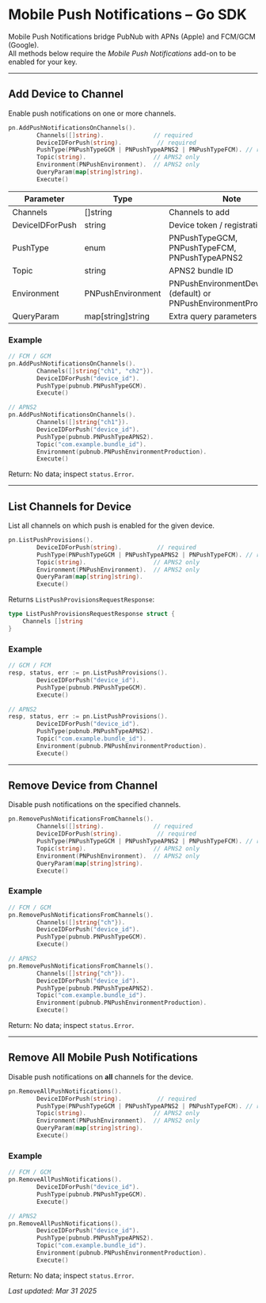 # Mobile Push Notifications – Go SDK

Mobile Push Notifications bridge PubNub with APNs (Apple) and FCM/GCM (Google).  
All methods below require the *Mobile Push Notifications* add-on to be enabled for your key.

---

## Add Device to Channel

Enable push notifications on one or more channels.

```go
pn.AddPushNotificationsOnChannels().
        Channels([]string).              // required
        DeviceIDForPush(string).          // required
        PushType(PNPushTypeGCM | PNPushTypeAPNS2 | PNPushTypeFCM). // required
        Topic(string).                   // APNS2 only
        Environment(PNPushEnvironment).  // APNS2 only
        QueryParam(map[string]string).
        Execute()
```

Parameter | Type | Note
----------|------|-----
Channels | []string | Channels to add
DeviceIDForPush | string | Device token / registration ID
PushType | enum | PNPushTypeGCM, PNPushTypeFCM, PNPushTypeAPNS2
Topic | string | APNS2 bundle ID
Environment | PNPushEnvironment | PNPushEnvironmentDevelopment (default) or PNPushEnvironmentProduction
QueryParam | map[string]string | Extra query parameters

### Example

```go
// FCM / GCM
pn.AddPushNotificationsOnChannels().
        Channels([]string{"ch1", "ch2"}).
        DeviceIDForPush("device_id").
        PushType(pubnub.PNPushTypeGCM).
        Execute()

// APNS2
pn.AddPushNotificationsOnChannels().
        Channels([]string{"ch1"}).
        DeviceIDForPush("device_id").
        PushType(pubnub.PNPushTypeAPNS2).
        Topic("com.example.bundle_id").
        Environment(pubnub.PNPushEnvironmentProduction).
        Execute()
```

Return: No data; inspect `status.Error`.

---

## List Channels for Device

List all channels on which push is enabled for the given device.

```go
pn.ListPushProvisions().
        DeviceIDForPush(string).          // required
        PushType(PNPushTypeGCM | PNPushTypeAPNS2 | PNPushTypeFCM). // required
        Topic(string).                   // APNS2 only
        Environment(PNPushEnvironment).  // APNS2 only
        QueryParam(map[string]string).
        Execute()
```

Returns `ListPushProvisionsRequestResponse`:

```go
type ListPushProvisionsRequestResponse struct {
    Channels []string
}
```

### Example

```go
// GCM / FCM
resp, status, err := pn.ListPushProvisions().
        DeviceIDForPush("device_id").
        PushType(pubnub.PNPushTypeGCM).
        Execute()

// APNS2
resp, status, err := pn.ListPushProvisions().
        DeviceIDForPush("device_id").
        PushType(pubnub.PNPushTypeAPNS2).
        Topic("com.example.bundle_id").
        Environment(pubnub.PNPushEnvironmentProduction).
        Execute()
```

---

## Remove Device from Channel

Disable push notifications on the specified channels.

```go
pn.RemovePushNotificationsFromChannels().
        Channels([]string).              // required
        DeviceIDForPush(string).          // required
        PushType(PNPushTypeGCM | PNPushTypeAPNS2 | PNPushTypeFCM). // required
        Topic(string).                   // APNS2 only
        Environment(PNPushEnvironment).  // APNS2 only
        QueryParam(map[string]string).
        Execute()
```

### Example

```go
// FCM / GCM
pn.RemovePushNotificationsFromChannels().
        Channels([]string{"ch"}).
        DeviceIDForPush("device_id").
        PushType(pubnub.PNPushTypeGCM).
        Execute()

// APNS2
pn.RemovePushNotificationsFromChannels().
        Channels([]string{"ch"}).
        DeviceIDForPush("device_id").
        PushType(pubnub.PNPushTypeAPNS2).
        Topic("com.example.bundle_id").
        Environment(pubnub.PNPushEnvironmentProduction).
        Execute()
```

Return: No data; inspect `status.Error`.

---

## Remove All Mobile Push Notifications

Disable push notifications on **all** channels for the device.

```go
pn.RemoveAllPushNotifications().
        DeviceIDForPush(string).          // required
        PushType(PNPushTypeGCM | PNPushTypeAPNS2 | PNPushTypeFCM). // required
        Topic(string).                   // APNS2 only
        Environment(PNPushEnvironment).  // APNS2 only
        QueryParam(map[string]string).
        Execute()
```

### Example

```go
// FCM / GCM
pn.RemoveAllPushNotifications().
        DeviceIDForPush("device_id").
        PushType(pubnub.PNPushTypeGCM).
        Execute()

// APNS2
pn.RemoveAllPushNotifications().
        DeviceIDForPush("device_id").
        PushType(pubnub.PNPushTypeAPNS2).
        Topic("com.example.bundle_id").
        Environment(pubnub.PNPushEnvironmentProduction).
        Execute()
```

Return: No data; inspect `status.Error`.

_Last updated: Mar 31 2025_